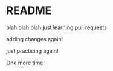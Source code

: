 # README #

blah blah blah just learning pull requests

adding changes again!

just practicing again!

One more time!
